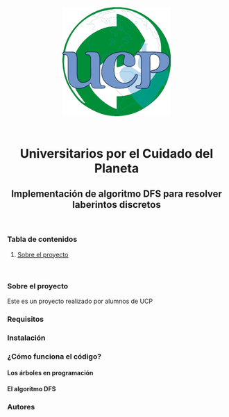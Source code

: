 <h1 align="center">
  <br>
  <p align="center"><img src="../../nobg_logo.png" alt="UCP" width="250"></p>
  <br>
  Universitarios por el Cuidado del Planeta
  <br>
</h1>

<h2 align="center">Implementación de algoritmo DFS para resolver laberintos discretos</h2>
<br>


<h3> Tabla de contenidos</h3>
<ol>
  <li><a href="#sobre-proyecto">Sobre el proyecto</a></li>
</ol>
<br>

<h3 id="sobre-proyecto">Sobre el proyecto </h3>
Este es un proyecto realizado por alumnos de UCP


<h3 id="Requisitos">Requisitos </h3>

<h3 id="Instalación">Instalación </h3>

<h3 id="Funcionamiento">¿Cómo funciona el código? </h3>

<h4 id="Arboles">Los árboles en programación </h4>

<h4 id="DFS">El algoritmo DFS </h4>

<h3 id="Autores">Autores</h3>







